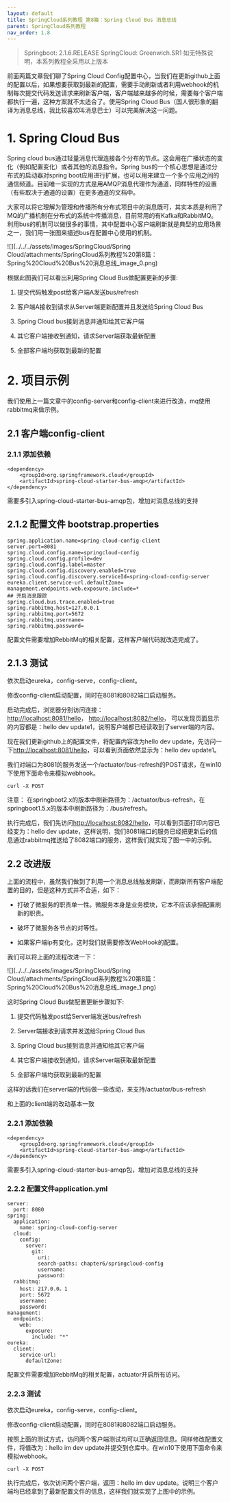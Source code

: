 ```yaml
---
layout: default
title: SpringCloud系列教程 第8篇：Spring Cloud Bus 消息总线
parent: SpringCloud系列教程
nav_order: 1.8
---
```


> Springboot: 2.1.6.RELEASE
> SpringCloud: Greenwich.SR1
> 如无特殊说明，本系列教程全采用以上版本


前面两篇文章我们聊了Spring Cloud Config配置中心，当我们在更新github上面的配置以后，如果想要获取到最新的配置，需要手动刷新或者利用webhook的机制每次提交代码发送请求来刷新客户端，客户端越来越多的时候，需要每个客户端都执行一遍，这种方案就不太适合了。使用Spring Cloud Bus（国人很形象的翻译为消息总线，我比较喜欢叫消息巴士）可以完美解决这一问题。


# 1. Spring Cloud Bus

Spring cloud bus通过轻量消息代理连接各个分布的节点。这会用在广播状态的变化（例如配置变化）或者其他的消息指令。Spring bus的一个核心思想是通过分布式的启动器对spring boot应用进行扩展，也可以用来建立一个多个应用之间的通信频道。目前唯一实现的方式是用AMQP消息代理作为通道，同样特性的设置（有些取决于通道的设置）在更多通道的文档中。

大家可以将它理解为管理和传播所有分布式项目中的消息既可，其实本质是利用了MQ的广播机制在分布式的系统中传播消息，目前常用的有Kafka和RabbitMQ。利用bus的机制可以做很多的事情，其中配置中心客户端刷新就是典型的应用场景之一，我们用一张图来描述bus在配置中心使用的机制。

![](../../../assets/images/SpringCloud/Spring Cloud/attachments/SpringCloud系列教程%20第8篇：Spring%20Cloud%20Bus%20消息总线_image_0.png)

根据此图我们可以看出利用Spring Cloud Bus做配置更新的步骤:

1. 提交代码触发post给客户端A发送bus/refresh

1. 客户端A接收到请求从Server端更新配置并且发送给Spring Cloud Bus

1. Spring Cloud bus接到消息并通知给其它客户端

1. 其它客户端接收到通知，请求Server端获取最新配置

1. 全部客户端均获取到最新的配置

# 2. 项目示例

我们使用上一篇文章中的config-server和config-client来进行改造，mq使用rabbitmq来做示例。

## 2.1 客户端config-client

### 2.1.1 添加依赖

```
<dependency>
    <groupId>org.springframework.cloud</groupId>
    <artifactId>spring-cloud-starter-bus-amqp</artifactId>
</dependency>
```

需要多引入spring-cloud-starter-bus-amqp包，增加对消息总线的支持

## 2.1.2 配置文件 bootstrap.properties

```
spring.application.name=spring-cloud-config-client
server.port=8081
spring.cloud.config.name=springcloud-config
spring.cloud.config.profile=dev
spring.cloud.config.label=master
spring.cloud.config.discovery.enabled=true
spring.cloud.config.discovery.serviceId=spring-cloud-config-server
eureka.client.service-url.defaultZone=
management.endpoints.web.exposure.include=*
## 开启消息跟踪
spring.cloud.bus.trace.enabled=true
spring.rabbitmq.host=127.0.0.1
spring.rabbitmq.port=5672
spring.rabbitmq.username=
spring.rabbitmq.password=
```

配置文件需要增加RebbitMq的相关配置，这样客户端代码就改造完成了。

## 2.1.3 测试

依次启动eureka，config-serve，config-client。

修改config-client启动配置，同时在8081和8082端口启动服务。

启动完成后，浏览器分别访问连接：[http://localhost:8081/hello](http://localhost:8081/hello)， [http://localhost:8082/hello](http://localhost:8082/hello)， 可以发现页面显示的内容都是：hello dev update1，说明客户端都已经读取到了server端的内容。

现在我们更新github上的配置文件，将配置内容改为hello dev update，先访问一下[http://localhost:8081/hello](http://localhost:8081/hello)，可以看到页面依然显示为：hello dev update1。

我们对端口为8081的服务发送一个/actuator/bus-refresh的POST请求，在win10下使用下面命令来模拟webhook。

```
curl -X POST 
```

注意： 在springboot2.x的版本中刷新路径为：/actuator/bus-refresh，在springboot1.5.x的版本中刷新路径为：/bus/refresh。

执行完成后，我们先访问[http://localhost:8082/hello](http://localhost:8082/hello)，可以看到页面打印内容已经变为：hello dev update，这样说明，我们8081端口的服务已经把更新后的信息通过rabbitmq推送给了8082端口的服务，这样我们就实现了图一中的示例。

## 2.2 改进版

上面的流程中，虽然我们做到了利用一个消息总线触发刷新，而刷新所有客户端配置的目的，但是这种方式并不合适，如下：

- 打破了微服务的职责单一性。微服务本身是业务模块，它本不应该承担配置刷新的职责。

- 破坏了微服务各节点的对等性。

- 如果客户端ip有变化，这时我们就需要修改WebHook的配置。

我们可以将上面的流程改进一下：

![](../../../assets/images/SpringCloud/Spring Cloud/attachments/SpringCloud系列教程%20第8篇：Spring%20Cloud%20Bus%20消息总线_image_1.png)

这时Spring Cloud Bus做配置更新步骤如下:

1. 提交代码触发post给Server端发送bus/refresh

1. Server端接收到请求并发送给Spring Cloud Bus

1. Spring Cloud bus接到消息并通知给其它客户端

1. 其它客户端接收到通知，请求Server端获取最新配置

1. 全部客户端均获取到最新的配置

这样的话我们在server端的代码做一些改动，来支持/actuator/bus-refresh

和上面的client端的改动基本一致

### 2.2.1 添加依赖

```
<dependency>
    <groupId>org.springframework.cloud</groupId>
    <artifactId>spring-cloud-starter-bus-amqp</artifactId>
</dependency>
```

需要多引入spring-cloud-starter-bus-amqp包，增加对消息总线的支持

### 2.2.2 配置文件application.yml

```
server:
  port: 8080
spring:
  application:
    name: spring-cloud-config-server
  cloud:
    config:
      server:
        git:
          uri: 
          search-paths: chapter6/springcloud-config
          username: 
          password: 
  rabbitmq:
    host: 217.0.0。1
    port: 5672
    username: 
    password: 
management:
  endpoints:
    web:
      exposure:
        include: "*"
eureka:
  client:
    service-url:
      defaultZone: 
```

配置文件需要增加RebbitMq的相关配置，actuator开启所有访问。

### 2.2.3 测试

依次启动eureka，config-serve，config-client。

修改config-client启动配置，同时在8081和8082端口启动服务。

按照上面的测试方式，访问两个客户端测试均可以正确返回信息。同样修改配置文件，将值改为：hello im dev update并提交到仓库中。在win10下使用下面命令来模拟webhook。

```
curl -X POST 
```

执行完成后，依次访问两个客户端，返回：hello im dev update。说明三个客户端均已经拿到了最新配置文件的信息，这样我们就实现了上图中的示例。